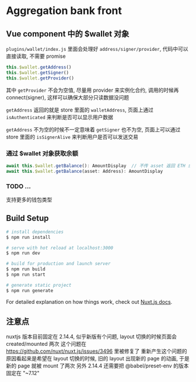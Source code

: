# Aggregation bank front

## Vue component 中的 $wallet 对象

`plugins/wallet/index.js` 里面会处理好 `address/signer/provider`, 代码中可以直接读取, 不需要 promise

```js
this.$wallet.getAddress()
this.$wallet.getSigner()
this.$wallet.getProvider()
```

其中 `getProvider` 不会为空值, 尽量用 provider 来实例化合约, 调用的时候再 connect(signer), 这样可以确保大部分只读数据没问题

`getAddress` 返回的就是 store 里面的 `walletAddress`, 页面上通过 `isAuthenticated` 来判断是否可以显示用户数据

`getAddress` 不为空的时候不一定意味着 `getSigner` 也不为空, 页面上可以通过 store 里面的 `isSignerAlive` 来判断用户是否可以发送交易

### 通过 $wallet 对象获取余额

```typescript
await this.$wallet.getBalance(): AmountDisplay  // 不传 asset 返回 ETH 余额
await this.$wallet.getBalance(asset: Address): AmountDisplay
```

### TODO ...

支持更多的钱包类型


## Build Setup

``` bash
# install dependencies
$ npm run install

# serve with hot reload at localhost:3000
$ npm run dev

# build for production and launch server
$ npm run build
$ npm run start

# generate static project
$ npm run generate
```

For detailed explanation on how things work, check out [Nuxt.js docs](https://nuxtjs.org).

## 注意点
nuxtjs 版本目前固定在 2.14.4, 似乎新版有个问题, layout 切换的时候页面会 created/mounted 两次
这个问题在 https://github.com/nuxt/nuxt.js/issues/3496 里被修复了
重新产生这个问题的原因看起来是希望在 layout 切换的时候, 旧的 layout 出现新的 page 的动画, 于是新的 page 就被 mount 了两次
另外 2.14.4 还需要把 @babel/preset-env 的版本固定在 "~7.12"
